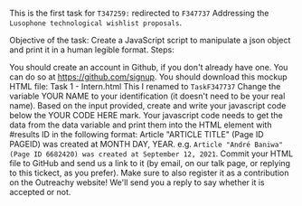 This is the first task for `T347259:` redirected to `F347737` Addressing the `Lusophone technological wishlist proposals`.

Objective of the task: Create a JavaScript script to manipulate a json object and print it in a human legible format.
Steps:

You should create an account in Github, if you don't already have one. You can do so at https://github.com/signup.
You should download this mockup HTML file: 
Task 1 - Intern.html  This I renamed to `TaskF347737`
Change the variable YOUR NAME to your identification (it doesn't need to be your real name).
Based on the input provided, create and write your javascript code below the YOUR CODE HERE mark.
Your javascript code needs to get the data from the data variable and print them into the HTML element with #results ID in the following format:
Article "ARTICLE TITLE" (Page ID PAGEID) was created at MONTH DAY, YEAR.
e.g. `Article "André Baniwa" (Page ID 6682420) was created at September 12, 2021`.
Commit your HTML file to GitHub and send us a link to it (by email, on our talk page, or replying to this tickect, as you prefer).
Make sure to also register it as a contribution on the Outreachy website! We'll send you a reply to say whether it is accepted or not.

